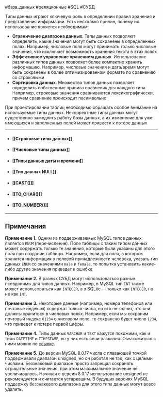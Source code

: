 #база_данных #реляционные #SQL #СУБД 

Типы данных играют ключевую роль в определении правил хранения  и представления информации. Есть несколько причин, почему их использование является необходимым:
- **Ограничение диапазона данных**. Тапы данных позволяют определить, какие значения могут быть сохранены в определенных полях. Например, числовые поля могут принимать только числовые значения, что исключает возможность хранения текста в этих полях
- **Эффективное управление хранением данных**. Использование различных типов данных позволяет более компактно хранить информацию. Например, числовые значения и дата/время могут быть сохранены в более оптимизированном формате по сравнению со строковыми
- **Сортировка данных**. Множество типов данных позволяет определить собственные правила сравнения для каждого типа. Например, строковые значения сравниваются лексикографически, причем сравнение происходит посимвольно

При проектировании таблиц необходимо обращать особое внимание на используемые типы данных. Некорректные типы данных могут существенно замедлить работу базы данных, а их изменение для уже имеющихся и заполненных полей может привести к потере данных

---
- #### [[Строковые типы данных]]
- #### [[Числовые типы данных]]
- #### [[Типы данных даты и времени]]
- #### [[Тип данных NULL]]
- #### [[CAST()]]
- #### [[TO_CHAR()]]
- #### [[TO_NUMBER()]]
---
## Примечания

**Примечание 1.** Одним из поддерживаемых MySQL типов данных является `ENUM` (перечисление). Поле таблицы с таким типом данных может содержать только те значения, которые были указаны для этого поля при создании таблицы. Например, если для поля, в котором хранится информация о половой принадлежности человека, указать тип данных `ENUM` со значениями `male` и `female`, то попытка установить какие-либо другие значения приведет к ошибке.

**Примечание 2.** В разных СУБД могут использоваться разные псевдонимы для типов данных. Например, в MySQL тип `INT` также может использоваться как `INTEGER`, а в SQLite — только как `INTEGER`, но не как `INT`.

**Примечание 3.** Некоторые данные (например, номера телефонов или почтовые индексы) содержат только числа, но это не значит, что они должны храниться в числовых полях. Например, если мы сохраним почтовый индекс `01234` в числовом поле, то сохранено будет число `1234`, что приведет к потере первой цифры.

**Примечание 4.** Типы данных `VARCHAR` и `TEXT` кажутся похожими, как и типы `DATETIME` и `TIMESTAMP`, но у них есть свои различия. Ознакомиться с ними можно по [ссылке](https://andreyex.ru/bazy-dannyx/mariadb/raznitsa-mezhdu-varchar-i-text-v-mysql/).

**Примечание 5.** До версии MySQL 8.0.17 числа с плавающей точкой поддерживали диапазон unsigned, но он работал не так, как с целыми числами. Беззнаковый диапазон просто запрещал сохранять отрицательные значения, при этом максимальное значение не увеличивалось. Начиная с версии 8.0.17 использование unsigned не рекомендуется и считается устаревшим. В будущих версиях MySQL поддержку беззнакового диапазона для этого типа данных могут вовсе удалить.